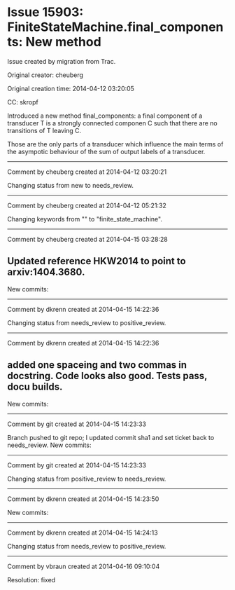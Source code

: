 # Issue 15903: FiniteStateMachine.final_components: New method

Issue created by migration from Trac.

Original creator: cheuberg

Original creation time: 2014-04-12 03:20:05

CC:  skropf

Introduced a new method final_components: a final component of a
transducer T is a strongly connected componen C such that there are no
transitions of T leaving C.
    
Those are the only parts of a transducer which influence the main
terms of the asympotic behaviour of the sum of output labels of a
transducer.



---

Comment by cheuberg created at 2014-04-12 03:20:21

Changing status from new to needs_review.


---

Comment by cheuberg created at 2014-04-12 05:21:32

Changing keywords from "" to "finite_state_machine".


---

Comment by cheuberg created at 2014-04-15 03:28:28

Updated reference HKW2014 to point to arxiv:1404.3680.
----
New commits:


---

Comment by dkrenn created at 2014-04-15 14:22:36

Changing status from needs_review to positive_review.


---

Comment by dkrenn created at 2014-04-15 14:22:36

added one spaceing and two commas in docstring. Code looks also good. Tests pass, docu builds.
----
New commits:


---

Comment by git created at 2014-04-15 14:23:33

Branch pushed to git repo; I updated commit sha1 and set ticket back to needs_review. New commits:


---

Comment by git created at 2014-04-15 14:23:33

Changing status from positive_review to needs_review.


---

Comment by dkrenn created at 2014-04-15 14:23:50

New commits:


---

Comment by dkrenn created at 2014-04-15 14:24:13

Changing status from needs_review to positive_review.


---

Comment by vbraun created at 2014-04-16 09:10:04

Resolution: fixed
